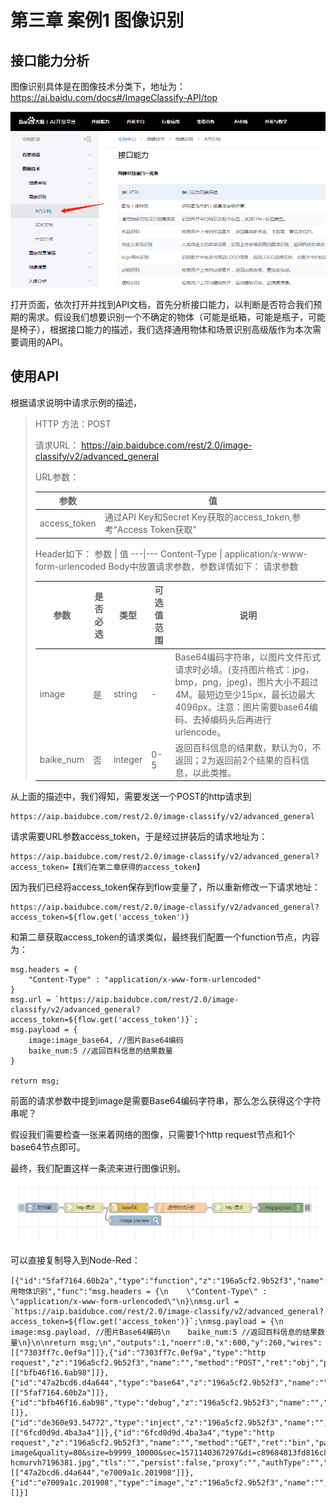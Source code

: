 # 第三章 案例1 图像识别
## 接口能力分析
图像识别具体是在图像技术分类下，地址为：https://ai.baidu.com/docs#/ImageClassify-API/top

![image](https://raw.githubusercontent.com/Samuel-0-0/Node-Red_with_Baidu-AI_API/master/picture/05.png)

打开页面，依次打开并找到API文档，首先分析接口能力，以判断是否符合我们预期的需求。假设我们想要识别一个不确定的物体（可能是纸箱，可能是瓶子，可能是椅子），根据接口能力的描述，我们选择通用物体和场景识别高级版作为本次需要调用的API。

## 使用API
根据请求说明中请求示例的描述，

> HTTP 方法：POST
> 
> 请求URL： https://aip.baidubce.com/rest/2.0/image-classify/v2/advanced_general
> 
> URL参数：
> 
> 参数 | 值
> ---|---
> access_token | 通过API Key和Secret Key获取的access_token,参考“Access Token获取”
> Header如下：
> 参数 | 值
> ---|---
> Content-Type | application/x-www-form-urlencoded
> Body中放置请求参数，参数详情如下：
> 请求参数
> 
> 参数 | 是否必选 | 类型 | 可选值范围 | 说明
> ---|---|---|---|---
> image | 是 | string | - | Base64编码字符串，以图片文件形式请求时必填。(支持图片格式：jpg，bmp，png，jpeg)，图片大小不超过4M。最短边至少15px，最长边最大4096px。注意：图片需要base64编码、去掉编码头后再进行urlencode。
> baike_num | 否 | integer | 0-5 | 返回百科信息的结果数，默认为0，不返回；2为返回前2个结果的百科信息，以此类推。

从上面的描述中，我们得知，需要发送一个POST的http请求到

```
https://aip.baidubce.com/rest/2.0/image-classify/v2/advanced_general
```

请求需要URL参数access_token，于是经过拼装后的请求地址为：

```
https://aip.baidubce.com/rest/2.0/image-classify/v2/advanced_general?access_token=【我们在第二章获得的access_token】
```

因为我们已经将access_token保存到flow变量了，所以重新修改一下请求地址：

```
https://aip.baidubce.com/rest/2.0/image-classify/v2/advanced_general?access_token=${flow.get('access_token')}
```

和第二章获取access_token的请求类似，最终我们配置一个function节点，内容为：

```
msg.headers = {
    "Content-Type" : "application/x-www-form-urlencoded"
}
msg.url = `https://aip.baidubce.com/rest/2.0/image-classify/v2/advanced_general?access_token=${flow.get('access_token')}`;
msg.payload = {
    image:image_base64, //图片Base64编码
    baike_num:5 //返回百科信息的结果数量
}

return msg;

```

前面的请求参数中提到image是需要Base64编码字符串，那么怎么获得这个字符串呢？

假设我们需要检查一张来着网络的图像，只需要1个http request节点和1个base64节点即可。

最终，我们配置这样一条流来进行图像识别。

![image](https://raw.githubusercontent.com/Samuel-0-0/Node-Red_with_Baidu-AI_API/master/picture/06.png)

可以直接复制导入到Node-Red：
```
[{"id":"5faf7164.60b2a","type":"function","z":"196a5cf2.9b52f3","name":"通用物体识别","func":"msg.headers = {\n    \"Content-Type\" : \"application/x-www-form-urlencoded\"\n}\nmsg.url = `https://aip.baidubce.com/rest/2.0/image-classify/v2/advanced_general?access_token=${flow.get('access_token')}`;\nmsg.payload = {\n    image:msg.payload, //图片Base64编码\n    baike_num:5 //返回百科信息的结果数量\n}\n\nreturn msg;\n","outputs":1,"noerr":0,"x":600,"y":260,"wires":[["7303ff7c.0ef9a"]]},{"id":"7303ff7c.0ef9a","type":"http request","z":"196a5cf2.9b52f3","name":"","method":"POST","ret":"obj","paytoqs":false,"url":"","tls":"","persist":false,"proxy":"","authType":"","x":760,"y":260,"wires":[["bfb46f16.6ab98"]]},{"id":"47a2bcd6.d4a644","type":"base64","z":"196a5cf2.9b52f3","name":"","action":"","property":"payload","x":440,"y":260,"wires":[["5faf7164.60b2a"]]},{"id":"bfb46f16.6ab98","type":"debug","z":"196a5cf2.9b52f3","name":"","active":true,"tosidebar":true,"console":false,"tostatus":false,"complete":"payload","targetType":"msg","x":910,"y":260,"wires":[]},{"id":"de360e93.54772","type":"inject","z":"196a5cf2.9b52f3","name":"","topic":"","payload":"","payloadType":"date","repeat":"","crontab":"","once":false,"onceDelay":0.1,"x":170,"y":260,"wires":[["6fcd0d9d.4ba3a4"]]},{"id":"6fcd0d9d.4ba3a4","type":"http request","z":"196a5cf2.9b52f3","name":"","method":"GET","ret":"bin","paytoqs":false,"url":"https://timgsa.baidu.com/timg?image&quality=80&size=b9999_10000&sec=1571140367297&di=c89684813fd816c843313217e07feb0d&imgtype=0&src=http%3A%2F%2Fn.sinaimg.cn%2Fsinacn20%2F666%2Fw400h266%2F20180604%2Fb404-hcmurvh7196381.jpg","tls":"","persist":false,"proxy":"","authType":"","x":300,"y":260,"wires":[["47a2bcd6.d4a644","e7009a1c.201908"]]},{"id":"e7009a1c.201908","type":"image","z":"196a5cf2.9b52f3","name":"","width":160,"x":460,"y":300,"wires":[]}]
```
